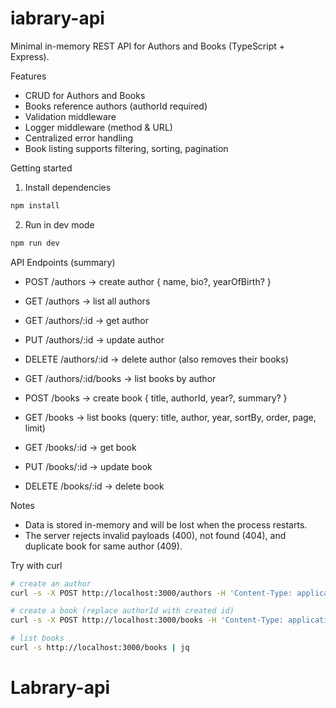 # iabrary-api

Minimal in-memory REST API for Authors and Books (TypeScript + Express).

Features
- CRUD for Authors and Books
- Books reference authors (authorId required)
- Validation middleware
- Logger middleware (method & URL)
- Centralized error handling
- Book listing supports filtering, sorting, pagination

Getting started

1. Install dependencies

```bash
npm install
```

2. Run in dev mode

```bash
npm run dev
```

API Endpoints (summary)

- POST /authors -> create author { name, bio?, yearOfBirth? }
- GET /authors -> list all authors
- GET /authors/:id -> get author
- PUT /authors/:id -> update author
- DELETE /authors/:id -> delete author (also removes their books)
- GET /authors/:id/books -> list books by author

- POST /books -> create book { title, authorId, year?, summary? }
- GET /books -> list books (query: title, author, year, sortBy, order, page, limit)
- GET /books/:id -> get book
- PUT /books/:id -> update book
- DELETE /books/:id -> delete book

Notes
- Data is stored in-memory and will be lost when the process restarts.
- The server rejects invalid payloads (400), not found (404), and duplicate book for same author (409).

Try with curl

```bash
# create an author
curl -s -X POST http://localhost:3000/authors -H 'Content-Type: application/json' -d '{"name":"Jane Doe"}' | jq

# create a book (replace authorId with created id)
curl -s -X POST http://localhost:3000/books -H 'Content-Type: application/json' -d '{"title":"My Book","authorId":"1","year":2020}' | jq

# list books
curl -s http://localhost:3000/books | jq
```
# Labrary-api
